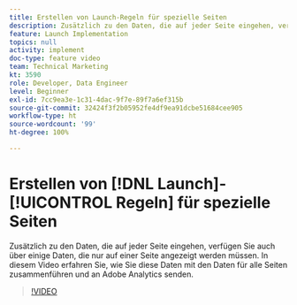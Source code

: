 ```yaml
---
title: Erstellen von Launch-Regeln für spezielle Seiten
description: Zusätzlich zu den Daten, die auf jeder Seite eingehen, verfügen Sie auch über einige Daten, die nur auf einer Seite angezeigt werden müssen. In diesem Video erfahren Sie, wie Sie diese Daten mit den Daten für alle Seiten zusammenführen und an Adobe Analytics senden.
feature: Launch Implementation
topics: null
activity: implement
doc-type: feature video
team: Technical Marketing
kt: 3590
role: Developer, Data Engineer
level: Beginner
exl-id: 7cc9ea3e-1c31-4dac-9f7e-89f7a6ef315b
source-git-commit: 32424f3f2b05952fe4df9ea91dcbe51684cee905
workflow-type: ht
source-wordcount: '99'
ht-degree: 100%

---
```


# Erstellen von [!DNL Launch]-[!UICONTROL Regeln] für spezielle Seiten

Zusätzlich zu den Daten, die auf jeder Seite eingehen, verfügen Sie auch über einige Daten, die nur auf einer Seite angezeigt werden müssen. In diesem Video erfahren Sie, wie Sie diese Daten mit den Daten für alle Seiten zusammenführen und an Adobe Analytics senden.

>[!VIDEO](https://video.tv.adobe.com/v/28770/?quality=12)
